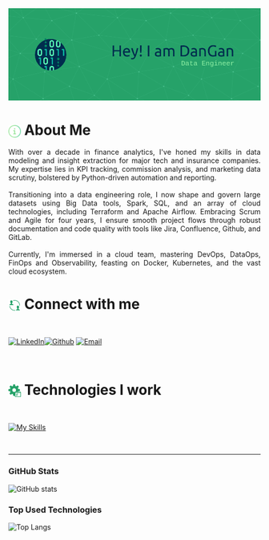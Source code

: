 <body>

<div class="upper-part">
  <img alt="dangan.png" style="max-height: 360px; width: auto;" src="images/dangan_github-header-image.png">
</div>

<div class="lower-part">
  <h1>
    <a href="https://dgansauskas.github.io/">
     <img style="vertical-align: middle;" alt="AboutMe" width="25px" src="images/info.png"></a>
    <span>About Me</span>
  </h1>
<p align="justify">With over a decade in finance analytics, I've honed my skills in data modeling and insight extraction for major tech and insurance companies. My expertise lies in KPI tracking, commission analysis, and marketing data scrutiny, bolstered by Python-driven automation and reporting.
<br><br>Transitioning into a data engineering role, I now shape and govern large datasets using Big Data tools, Spark, SQL, and an array of cloud technologies, including Terraform and Apache Airflow. Embracing Scrum and Agile for four years, I ensure smooth project flows through robust documentation and code quality with tools like Jira, Confluence, Github, and GitLab.
<br><br>Currently, I'm immersed in a cloud team, mastering DevOps, DataOps, FinOps and Observability, feasting on Docker, Kubernetes, and the vast cloud ecosystem.
</p>

  <h1>
    <a href="https://dgansauskas.github.io/">
     <img style="vertical-align: middle;" alt="AboutMe" width="25px" src="images/connect.png"></a>
    <span>Connect with me</span>
  </h1>
    <br>

[![LinkedIn](https://img.shields.io/badge/-LinkedIn-000?style=for-the-badge&logo=linkedin&logoColor=26a269&color:FFF)](https://www.linkedin.com/in/danilocarandina/?style=plastic)[![Github](https://img.shields.io/badge/-Github-000?style=for-the-badge&logo=github&logoColor=26a269&color:FFF)](https://github.com/dgansauskas?style=plastic) [![Email](https://img.shields.io/badge/-Gmail-000?style=for-the-badge&logo=gmail&logoColor=26a269&color:FFF)](mailto:danilo.carandina@gmail.com?style=plastic)

<br>

  <h1>
    <a href="https://dgansauskas.github.io/">
     <img style="vertical-align: middle;" alt="AboutMe" width="25px" src="images/tools.png"></a>
    <span>Technologies I work</span>
  </h1>
<br>

<!-- ![BigData](https://img.shields.io/badge/BigData-000?style=for-the-badge&logo=apachehadoop&logoColor=26a269) ![Python](https://img.shields.io/badge/Python-000?style=for-the-badge&logo=python&logoColor=26a269) ![SQL](https://img.shields.io/badge/SQL-000?style=for-the-badge&logo=mysql&logoColor=26a269) ![GCP](https://img.shields.io/badge/GCP-000?style=for-the-badge&logo=googlecloud&logoColor=26a269)
![AWS](https://img.shields.io/badge/AWS-000?style=for-the-badge&logo=amazonaws&logoColor=26a269) ![Azure](https://img.shields.io/badge/Azure-000?style=for-the-badge&logo=microsoftazure&logoColor=26a269) ![Docker](https://img.shields.io/badge/Docker-000?style=for-the-badge&logo=docker&logoColor=26a269) ![Kubernetes](https://img.shields.io/badge/Kubernetes-000?style=for-the-badge&logo=kubernetes&logoColor=26a269)
![GitHub](https://img.shields.io/badge/GitHub-000?style=for-the-badge&logo=github&logoColor=26a269) ![GitLab](https://img.shields.io/badge/GitLab-000?style=for-the-badge&logo=gitlab&logoColor=26a269) ![Terraform](https://img.shields.io/badge/Terraform-000?style=for-the-badge&logo=terraform&logoColor=26a269) ![Jira](https://img.shields.io/badge/Jira-000?style=for-the-badge&logo=jira&logoColor=26a269)
![Confluence](https://img.shields.io/badge/Confluence-000?style=for-the-badge&logo=confluence&logoColor=26a269) ![Linux](https://img.shields.io/badge/Linux-000?style=for-the-badge&logo=linux&logoColor=26a269) ![Windows](https://img.shields.io/badge/Windows-000?style=for-the-badge&logo=windows&logoColor=26a269) ![MacOS](https://img.shields.io/badge/MacOS-000?style=for-the-badge&logo=apple&logoColor=26a269) -->

[![My Skills](https://skillicons.dev/icons?i=aws,gcp,azure,docker,kubernetes,terraform,python,anaconda,bash,powershell,git,github,gitlab,postgres,mysql,sqlite,regex,html,md,vscode,linux,apple,windows,ps&theme=dark&perline=8)](https://skillicons.dev)

<br>

---
### GitHub Stats

![GitHub stats](https://github-readme-stats-git-masterrstaa-rickstaa.vercel.app/api?username=dgansauskas&hide_title=true&show_icons=true&include_all_commits=true&count_private=true&line_height=25&hide=issues&bg_color=000&title_color=26a269&text_color=FFF&border_radius=3&border_color=26a269&icon_color=26a269&theme=jolly)

### Top Used Technologies
![Top Langs](https://github-readme-stats-git-masterrstaa-rickstaa.vercel.app/api/top-langs/?username=dgansauskas&layout=compact&bg_color=000&border_color=26a269&title_color=26a269&text_color=FFF)
</div>

</body>
</html>
